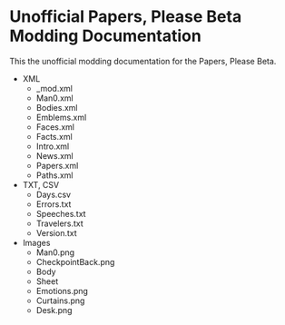 # Unofficial Papers, Please Beta Modding Documentation

This the unofficial modding documentation for the Papers, Please Beta.

- XML
  - _mod.xml
  - Man0.xml
  - Bodies.xml
  - Emblems.xml
  - Faces.xml
  - Facts.xml
  - Intro.xml
  - News.xml
  - Papers.xml
  - Paths.xml
- TXT, CSV
  - Days.csv
  - Errors.txt
  - Speeches.txt
  - Travelers.txt
  - Version.txt
- Images
  - Man0.png
  - CheckpointBack.png
  - Body
  - Sheet
  - Emotions.png
  - Curtains.png
  - Desk.png
